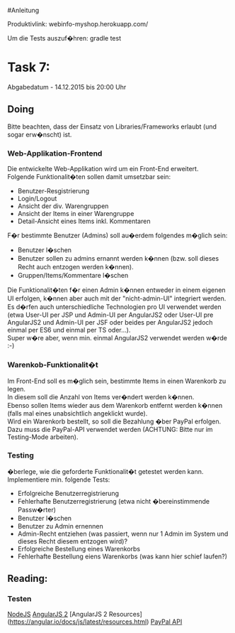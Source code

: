 #Anleitung   
   
Produktivlink:
webinfo-myshop.herokuapp.com/

Um die Tests auszuf�hren:
gradle test

# Task 7:

Abgabedatum - 14.12.2015 bis 20:00 Uhr

## Doing

Bitte beachten, dass der Einsatz von Libraries/Frameworks erlaubt (und sogar erw�nscht) ist.

### Web-Applikation-Frontend

Die entwickelte Web-Applikation wird um ein Front-End erweitert.   
Folgende Funktionalit�ten sollen damit umsetzbar sein:
 * Benutzer-Resgistrierung
 * Login/Logout
 * Ansicht der div. Warengruppen
 * Ansicht der Items in einer Warengruppe
 * Detail-Ansicht eines Items inkl. Kommentaren

F�r bestimmte Benutzer (Admins) soll au�erdem folgendes m�glich sein:
 * Benutzer l�schen
 * Benutzer sollen zu admins ernannt werden k�nnen (bzw. soll dieses Recht auch entzogen werden k�nnen).
 * Gruppen/Items/Kommentare l�schen

Die Funktionalit�ten f�r einen Admin k�nnen entweder in einem eigenen UI erfolgen, k�nnen aber auch mit der "nicht-admin-UI" integriert werden.   
Es d�rfen auch unterschiedliche Technologien pro UI verwendet werden (etwa User-UI per JSP und Admin-UI per AngularJS2 oder User-UI pre AngularJS2 und Admin-UI per JSF oder beides per AngularJS2 jedoch einmal per ES6 und einmal per TS oder...).   
Super w�re aber, wenn min. einmal AngularJS2 verwendet werden w�rde :-)

### Warenkob-Funktionalit�t
Im Front-End soll es m�glich sein, bestimmte Items in einen Warenkorb zu legen.   
In diesem soll die Anzahl von Items ver�ndert werden k�nnen.   
Ebenso sollen Items wieder aus dem Warenkorb entfernt werden k�nnen (falls mal eines unabsichtlich angeklickt wurde).   
Wird ein Warenkorb bestellt, so soll die Bezahlung �ber PayPal erfolgen.   
Dazu muss die PayPal-API verwendet werden (ACHTUNG: Bitte nur im Testing-Mode arbeiten).

### Testing
�berlege, wie die geforderte Funktionalit�t getestet werden kann.
Implementiere min. folgende Tests:
 * Erfolgreiche Benutzerregistrierung
 * Fehlerhafte Benutzerregistrierung (etwa nicht �bereinstimmende Passw�rter)
 * Benutzer l�schen
 * Benutzer zu Admin ernennen
 * Admin-Recht entziehen (was passiert, wenn nur 1 Admin im System und dieses Recht diesem entzogen wird)?
 * Erfolgreiche Bestellung eines Warenkorbs
 * Fehlerhafte Bestellung eiens Warenkorbs (was kann hier schief laufen?)

## Reading:

### Testen
[NodeJS](https://nodejs.org/)
[AngularJS 2](https://angular.io/)
[AngularJS 2 Resources] (https://angular.io/docs/js/latest/resources.html)
[PayPal API](https://developer.paypal.com/docs/api/overview/)



